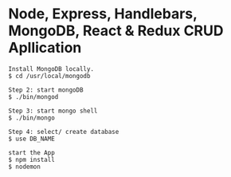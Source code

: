 # Node, Express, Handlebars, MongoDB, React & Redux CRUD Apllication

```
Install MongoDB locally.
$ cd /usr/local/mongodb
```

```
Step 2: start mongoDB
$ ./bin/mongod
```

```
Step 3: start mongo shell
$ ./bin/mongo
```

```
Step 4: select/ create database
$ use DB_NAME
```

```
start the App
$ npm install
$ nodemon
```

